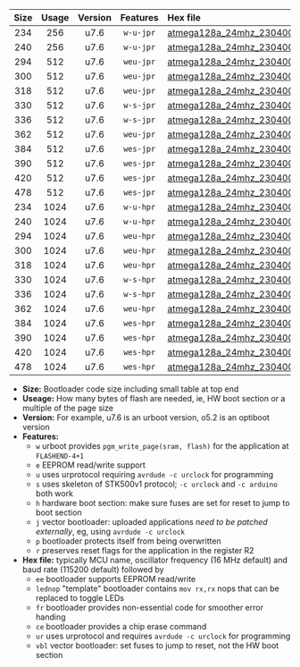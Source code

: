 |Size|Usage|Version|Features|Hex file|
|:-:|:-:|:-:|:-:|:--|
|234|256|u7.6|`w-u-jpr`|[atmega128a_24mhz_230400bps_ur_vbl.hex](https://raw.githubusercontent.com/stefanrueger/urboot/main/atmega128a_24mhz_230400bps_ur_vbl.hex)|
|240|256|u7.6|`w-u-jpr`|[atmega128a_24mhz_230400bps_lednop_ur_vbl.hex](https://raw.githubusercontent.com/stefanrueger/urboot/main/atmega128a_24mhz_230400bps_lednop_ur_vbl.hex)|
|294|512|u7.6|`weu-jpr`|[atmega128a_24mhz_230400bps_ee_ur_vbl.hex](https://raw.githubusercontent.com/stefanrueger/urboot/main/atmega128a_24mhz_230400bps_ee_ur_vbl.hex)|
|300|512|u7.6|`weu-jpr`|[atmega128a_24mhz_230400bps_ee_lednop_ur_vbl.hex](https://raw.githubusercontent.com/stefanrueger/urboot/main/atmega128a_24mhz_230400bps_ee_lednop_ur_vbl.hex)|
|318|512|u7.6|`weu-jpr`|[atmega128a_24mhz_230400bps_ee_lednop_fr_ur_vbl.hex](https://raw.githubusercontent.com/stefanrueger/urboot/main/atmega128a_24mhz_230400bps_ee_lednop_fr_ur_vbl.hex)|
|330|512|u7.6|`w-s-jpr`|[atmega128a_24mhz_230400bps_vbl.hex](https://raw.githubusercontent.com/stefanrueger/urboot/main/atmega128a_24mhz_230400bps_vbl.hex)|
|336|512|u7.6|`w-s-jpr`|[atmega128a_24mhz_230400bps_lednop_vbl.hex](https://raw.githubusercontent.com/stefanrueger/urboot/main/atmega128a_24mhz_230400bps_lednop_vbl.hex)|
|362|512|u7.6|`weu-jpr`|[atmega128a_24mhz_230400bps_ee_lednop_fr_ce_ur_vbl.hex](https://raw.githubusercontent.com/stefanrueger/urboot/main/atmega128a_24mhz_230400bps_ee_lednop_fr_ce_ur_vbl.hex)|
|384|512|u7.6|`wes-jpr`|[atmega128a_24mhz_230400bps_ee_vbl.hex](https://raw.githubusercontent.com/stefanrueger/urboot/main/atmega128a_24mhz_230400bps_ee_vbl.hex)|
|390|512|u7.6|`wes-jpr`|[atmega128a_24mhz_230400bps_ee_lednop_vbl.hex](https://raw.githubusercontent.com/stefanrueger/urboot/main/atmega128a_24mhz_230400bps_ee_lednop_vbl.hex)|
|420|512|u7.6|`wes-jpr`|[atmega128a_24mhz_230400bps_ee_lednop_fr_vbl.hex](https://raw.githubusercontent.com/stefanrueger/urboot/main/atmega128a_24mhz_230400bps_ee_lednop_fr_vbl.hex)|
|478|512|u7.6|`wes-jpr`|[atmega128a_24mhz_230400bps_ee_lednop_fr_ce_vbl.hex](https://raw.githubusercontent.com/stefanrueger/urboot/main/atmega128a_24mhz_230400bps_ee_lednop_fr_ce_vbl.hex)|
|234|1024|u7.6|`w-u-hpr`|[atmega128a_24mhz_230400bps_ur.hex](https://raw.githubusercontent.com/stefanrueger/urboot/main/atmega128a_24mhz_230400bps_ur.hex)|
|240|1024|u7.6|`w-u-hpr`|[atmega128a_24mhz_230400bps_lednop_ur.hex](https://raw.githubusercontent.com/stefanrueger/urboot/main/atmega128a_24mhz_230400bps_lednop_ur.hex)|
|294|1024|u7.6|`weu-hpr`|[atmega128a_24mhz_230400bps_ee_ur.hex](https://raw.githubusercontent.com/stefanrueger/urboot/main/atmega128a_24mhz_230400bps_ee_ur.hex)|
|300|1024|u7.6|`weu-hpr`|[atmega128a_24mhz_230400bps_ee_lednop_ur.hex](https://raw.githubusercontent.com/stefanrueger/urboot/main/atmega128a_24mhz_230400bps_ee_lednop_ur.hex)|
|318|1024|u7.6|`weu-hpr`|[atmega128a_24mhz_230400bps_ee_lednop_fr_ur.hex](https://raw.githubusercontent.com/stefanrueger/urboot/main/atmega128a_24mhz_230400bps_ee_lednop_fr_ur.hex)|
|330|1024|u7.6|`w-s-hpr`|[atmega128a_24mhz_230400bps.hex](https://raw.githubusercontent.com/stefanrueger/urboot/main/atmega128a_24mhz_230400bps.hex)|
|336|1024|u7.6|`w-s-hpr`|[atmega128a_24mhz_230400bps_lednop.hex](https://raw.githubusercontent.com/stefanrueger/urboot/main/atmega128a_24mhz_230400bps_lednop.hex)|
|362|1024|u7.6|`weu-hpr`|[atmega128a_24mhz_230400bps_ee_lednop_fr_ce_ur.hex](https://raw.githubusercontent.com/stefanrueger/urboot/main/atmega128a_24mhz_230400bps_ee_lednop_fr_ce_ur.hex)|
|384|1024|u7.6|`wes-hpr`|[atmega128a_24mhz_230400bps_ee.hex](https://raw.githubusercontent.com/stefanrueger/urboot/main/atmega128a_24mhz_230400bps_ee.hex)|
|390|1024|u7.6|`wes-hpr`|[atmega128a_24mhz_230400bps_ee_lednop.hex](https://raw.githubusercontent.com/stefanrueger/urboot/main/atmega128a_24mhz_230400bps_ee_lednop.hex)|
|420|1024|u7.6|`wes-hpr`|[atmega128a_24mhz_230400bps_ee_lednop_fr.hex](https://raw.githubusercontent.com/stefanrueger/urboot/main/atmega128a_24mhz_230400bps_ee_lednop_fr.hex)|
|478|1024|u7.6|`wes-hpr`|[atmega128a_24mhz_230400bps_ee_lednop_fr_ce.hex](https://raw.githubusercontent.com/stefanrueger/urboot/main/atmega128a_24mhz_230400bps_ee_lednop_fr_ce.hex)|

- **Size:** Bootloader code size including small table at top end
- **Useage:** How many bytes of flash are needed, ie, HW boot section or a multiple of the page size
- **Version:** For example, u7.6 is an urboot version, o5.2 is an optiboot version
- **Features:**
  + `w` urboot provides `pgm_write_page(sram, flash)` for the application at `FLASHEND-4+1`
  + `e` EEPROM read/write support
  + `u` uses urprotocol requiring `avrdude -c urclock` for programming
  + `s` uses skeleton of STK500v1 protocol; `-c urclock` and `-c arduino` both work
  + `h` hardware boot section: make sure fuses are set for reset to jump to boot section
  + `j` vector bootloader: uploaded applications *need to be patched externally*, eg, using `avrdude -c urclock`
  + `p` bootloader protects itself from being overwritten
  + `r` preserves reset flags for the application in the register R2
- **Hex file:** typically MCU name, oscillator frequency (16 MHz default) and baud rate (115200 default) followed by
  + `ee` bootloader supports EEPROM read/write
  + `lednop` "template" bootloader contains `mov rx,rx` nops that can be replaced to toggle LEDs
  + `fr` bootloader provides non-essential code for smoother error handing
  + `ce` bootloader provides a chip erase command
  + `ur` uses urprotocol and requires `avrdude -c urclock` for programming
  + `vbl` vector bootloader: set fuses to jump to reset, not the HW boot section
